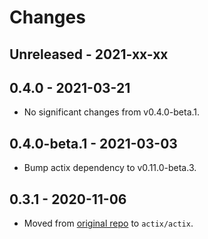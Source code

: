 # Changes

## Unreleased - 2021-xx-xx


## 0.4.0 - 2021-03-21
* No significant changes from v0.4.0-beta.1.


## 0.4.0-beta.1 - 2021-03-03
* Bump actix dependency to v0.11.0-beta.3.


## 0.3.1 - 2020-11-06
* Moved from [original repo](https://github.com/chris-ricketts/actix-broker) to `actix/actix`.
